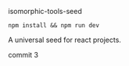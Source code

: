 isomorphic-tools-seed

```
npm install && npm run dev
```

A universal seed for react projects.

commit 3